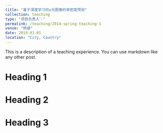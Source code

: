 ```yaml
---
title: "基于深度学习的x光图像的骨密度预测"
collection: teaching
type: "项目负责人："
permalink: /teaching/2014-spring-teaching-1
venue: "杨睿"
date: 2019-01-01
location: "City, Country"
---
```


This is a description of a teaching experience. You can use markdown like any other post.

Heading 1
======

Heading 2
======

Heading 3
======